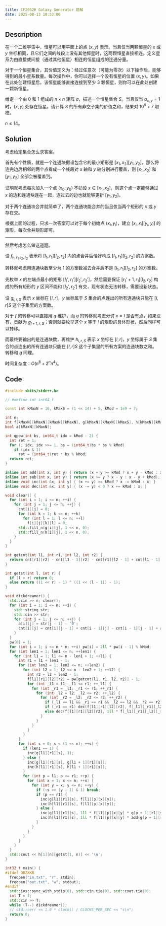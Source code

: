 ```yaml
---
title: CF2062H Galaxy Generator 题解
date: 2025-08-13 10:53:00
---
```


## Description

在一个二维宇宙中，恒星可以用平面上的点 $(x, y)$ 表示。当且仅当两颗恒星的 $x$ 或 $y$ 坐标相同，且它们之间的线段上没有其他恒星时，这两颗恒星直接相连。定义星系为由直接或间接（通过其他恒星）相连的恒星组成的连通分量。

对于一个恒星集合，其价值定义为：经过任意次（可能为零次）以下操作后，能够得到的最小星系数量。每次操作中，你可以选择一个没有恒星的位置 $(x, y)$。如果在此处创建恒星后，该恒星能够直接连接到至少 $3$ 颗恒星，则你可以在此处创建一颗新恒星。

给定一个由 $0$ 和 $1$ 组成的 $n \times n$ 矩阵 $a$，描述一个恒星集合 $S$。当且仅当 $a_{x,y} = 1$ 时，$(x, y)$ 处存在恒星。请计算 $S$ 的所有非空子集的价值之和，结果对 $10^9 + 7$ 取模。

$n\leq 14$。

## Solution

考虑给定集合怎么求答案。

首先有个性质，就是一个连通块假设包含它的最小矩形是 $[x_1,x_2][y_1,y_2]$，那么将连完边后相邻的两个点看成一个线段对 $x$ 轴和 $y$ 轴分别进行覆盖，则 $[x_1,x_2]$ 和 $[y_1,y_2]$ 全部会被覆盖到。

证明就考虑每次加入一个点 $(x_0,y_0)$ 不妨设 $x\in[x_1,x_2]$，则这个点一定能够通过 $x$ 的边和连通块连在一起，连过去的边也就能够更新 $[y_1,y_2]$。

对于两个连通块合并就简单了，两个连通块能合并的当且仅当两个矩形的 $x$ 或 $y$ 存在交。

根据上面的过程，只求一次答案可以对于每个初始点 $(x_i,y_i)$，建立 $[x_i,x_i][y_i,y_i]$ 的矩形，每次合并矩形即可。

---

然后考虑怎么做这道题。

设 $f_{l_1,r_1,l_2,r_2}$ 表示将 $[l_1,r_1][l_2,r_2]$ 内的点合并后恰好构成 $[l_1,r_1][l_2,r_2]$ 的方案数。

转移就考虑用连通块数至少为 $1$ 的方案数减去合并后不是 $[l_1,r_1][l_2,r_2]$ 的方案数。

先枚举 $x$ 的左端点最小的矩形 $[l_1',r_1'][l_2',r_2']$，然后需要保证 $[r_1'+1,r_1][l_2,r_2]$ 构成的所有矩形的 $y$ 区间不能和 $[l_2',r_2']$ 有交，现有状态无法转移，需要设新状态。

设 $g_{l,r,S}$ 表示 $x$ 坐标在 $[l,r]$，$y$ 坐标属于 $S$ 集合的点连出的所有连通块只能在 $[l,r]S$ 这个子集里的方案数。

对于 $f$ 的转移可以直接用 $g$ 维护，而 $g$ 的转移就考虑分讨 $x=l$ 是否有点，如果没有，贡献为 $g_{l+1,r,S}$；否则就要枚举这个 $x$ 等于 $l$ 的矩形的具体形状，然后同样可以转移。

而最终要输出的是连通块数，再维护 $h_{l,r,S}$ 表示 $x$ 坐标在 $[l,r]$，$y$ 坐标属于 $S$ 集合的点连出的所有连通块只能在 $[l,r]S$ 这个子集里的所有方案的连通块数之和。转移和 $g$ 同理。

时间复杂度：$O(n^8+2^nn^4)$。

## Code

```cpp
#include <bits/stdc++.h>

// #define int int64_t

const int kMaxN = 16, kMaxS = (1 << 14) + 5, kMod = 1e9 + 7;

int n;
int f[kMaxN][kMaxN][kMaxN][kMaxN], g[kMaxN][kMaxN][kMaxS], h[kMaxN][kMaxN][kMaxS], cnt[kMaxN][kMaxN], pw[kMaxN * kMaxN];
bool a[kMaxN][kMaxN];

int qpow(int bs, int64_t idx = kMod - 2) {
  int ret = 1;
  for (; idx; idx >>= 1, bs = (int64_t)bs * bs % kMod)
    if (idx & 1)
      ret = (int64_t)ret * bs % kMod;
  return ret;
}

inline int add(int x, int y) { return (x + y >= kMod ? x + y - kMod : x + y); }
inline int sub(int x, int y) { return (x >= y ? x - y : x - y + kMod); }
inline void inc(int &x, int y) { (x += y) >= kMod ? x -= kMod : x; }
inline void dec(int &x, int y) { (x -= y) < 0 ? x += kMod : x; }

void clear() {
  for (int i = 1; i <= n; ++i) {
    for (int j = 1; j <= n; ++j) {
      cnt[i][j] = 0;
      for (int k = 1; k <= n; ++k)
        for (int l = 1; l <= n; ++l)
          f[i][j][k][l] = 0;
      std::fill_n(g[i][j], 1 << n, 0);
      std::fill_n(h[i][j], 1 << n, 0);
    }
  }
}

int getcnt(int l1, int r1, int l2, int r2) {
  return cnt[r1][r2] - cnt[l1 - 1][r2] - cnt[r1][l2 - 1] + cnt[l1 - 1][l2 - 1];
}

int getst(int l, int r) {
  if (l > r) return 0;
  else return ((1 << r) - 1) ^ ((1 << (l - 1)) - 1);
}

void dickdreamer() {
  std::cin >> n; clear();
  for (int i = 1; i <= n; ++i) {
    std::string str;
    std::cin >> str;
    for (int j = 1; j <= n; ++j) {
      a[i][j] = str[j - 1] - '0';
      cnt[i][j] = cnt[i][j - 1] + cnt[i - 1][j] - cnt[i - 1][j - 1] + a[i][j];
    }
  }
  pw[0] = 1;
  for (int i = 1; i <= n * n; ++i) pw[i] = 2ll * pw[i - 1] % kMod;
  for (int len1 = 1; len1 <= n; ++len1) {
    for (int l1 = 1; l1 <= n - len1 + 1; ++l1) {
      int r1 = l1 + len1 - 1;
      for (int len2 = 1; len2 <= n; ++len2) {
        for (int l2 = 1; l2 <= n - len2 + 1; ++l2) {
          int r2 = l2 + len2 - 1;
          f[l1][r1][l2][r2] = pw[getcnt(l1, r1, l2, r2)] - 1;
          for (int _l1 = l1; _l1 <= r1; ++_l1) {
            for (int _r1 = _l1; _r1 <= r1; ++_r1) {
              for (int _l2 = l2; _l2 <= r2; ++_l2) {
                for (int _r2 = _l2; _r2 <= r2; ++_r2) {
                  if (_l1 == l1 && _r1 == r1 && _l2 == l2 && _r2 == r2) continue;
                  if (_r1 == r1) dec(f[l1][r1][l2][r2], f[_l1][_r1][_l2][_r2]);
                  else dec(f[l1][r1][l2][r2], 1ll * f[_l1][_r1][_l2][_r2] * g[_r1 + 1][r1][getst(l2, r2) ^ getst(_l2, _r2)] % kMod);
                }
              }
            }
          }
        }
      }
      for (int s = 0; s < (1 << n); ++s) {
        if (len1 == 1) {
          inc(g[l1][r1][s], 1);
        } else {
          inc(g[l1][r1][s], g[l1 + 1][r1][s]);
          inc(h[l1][r1][s], h[l1 + 1][r1][s]);
        }
        for (int p = l1; p <= r1; ++p) {
          for (int x = 1; x <= n; ++x) {
            for (int y = x; y <= n; ++y) {
              if (~s >> (y - 1) & 1) break;
              if (p == r1) {
                inc(g[l1][r1][s], f[l1][p][x][y]);
                inc(h[l1][r1][s], f[l1][p][x][y]);
              } else {
                inc(g[l1][r1][s], 1ll * f[l1][p][x][y] * g[p + 1][r1][s ^ getst(x, y)] % kMod);
                inc(h[l1][r1][s], 1ll * f[l1][p][x][y] * add(g[p + 1][r1][s ^ getst(x, y)], h[p + 1][r1][s ^ getst(x, y)]) % kMod);
              }
            }
          }
        }
      }
    }
  }
  std::cout << h[1][n][getst(1, n)] << '\n';
}

int32_t main() {
#ifdef ORZXKR
  freopen("in.txt", "r", stdin);
  freopen("out.txt", "w", stdout);
#endif
  std::ios::sync_with_stdio(0), std::cin.tie(0), std::cout.tie(0);
  int T = 1;
  std::cin >> T;
  while (T--) dickdreamer();
  // std::cerr << 1.0 * clock() / CLOCKS_PER_SEC << "s\n";
  return 0;
}
```